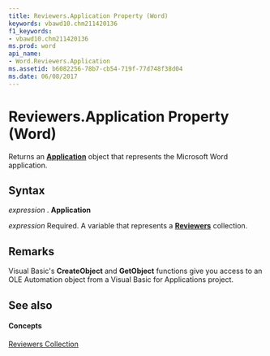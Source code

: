 ```yaml
---
title: Reviewers.Application Property (Word)
keywords: vbawd10.chm211420136
f1_keywords:
- vbawd10.chm211420136
ms.prod: word
api_name:
- Word.Reviewers.Application
ms.assetid: b6082256-78b7-cb54-719f-77d748f38d04
ms.date: 06/08/2017
---
```



# Reviewers.Application Property (Word)

Returns an  **[Application](application-object-word.md)** object that represents the Microsoft Word application.


## Syntax

 _expression_ . **Application**

 _expression_ Required. A variable that represents a **[Reviewers](reviewers-object-word.md)** collection.


## Remarks

Visual Basic's  **CreateObject** and **GetObject** functions give you access to an OLE Automation object from a Visual Basic for Applications project.


## See also


#### Concepts


[Reviewers Collection](reviewers-object-word.md)

